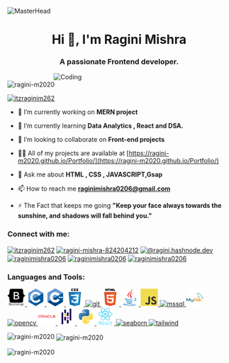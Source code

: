 ![MasterHead](https://user-images.githubusercontent.com/74038190/241765440-80728820-e06b-4f96-9c9e-9df46f0cc0a5.gif)

<h1 align="center">Hi 👋, I'm Ragini Mishra</h1>
<h3 align="center">A passionate Frontend developer.</h3>
<img align="right" alt="Coding" width="400" src="https://camo.githubusercontent.com/e0e29051016efbb25a77870dc6b1cae63aa138b68b4dc17771da197d721204c1/68747470733a2f2f63646e2e6472696262626c652e636f6d2f75736572732f323730343431342f73637265656e73686f74732f373436363930332f73656c66706f7274726169742e676966"/>
<p align="left"> <img src="https://komarev.com/ghpvc/?username=ragini-m2020&label=Profile%20views&color=0e75b6&style=flat" alt="ragini-m2020" /> </p>

<p align="left"> <a href="https://twitter.com/itzraginim262" target="blank"><img src="https://img.shields.io/twitter/follow/itzraginim262?logo=twitter&style=for-the-badge" alt="itzraginim262" /></a> </p>

- 🔭 I’m currently working on **MERN project**

- 🌱 I’m currently learning **Data Analytics , React and DSA.**

- 👯 I’m looking to collaborate on **Front-end projects**

- 👨‍💻 All of my projects are available at [https://ragini-m2020.github.io/Portfolio/](https://ragini-m2020.github.io/Portfolio/)

- 💬 Ask me about **HTML , CSS , JAVASCRIPT,Gsap**

- 📫 How to reach me **raginimishra0206@gmail.com**

- ⚡ The Fact that keeps me going **"Keep your face always towards the sunshine, and shadows will fall behind you."**

<h3 align="left">Connect with me:</h3>
<p align="left">
<a href="https://twitter.com/itzraginim262" target="blank"><img align="center" src="https://raw.githubusercontent.com/rahuldkjain/github-profile-readme-generator/master/src/images/icons/Social/twitter.svg" alt="itzraginim262" height="30" width="40" /></a>
<a href="https://linkedin.com/in/ragini-mishra-824204212" target="blank"><img align="center" src="https://raw.githubusercontent.com/rahuldkjain/github-profile-readme-generator/master/src/images/icons/Social/linked-in-alt.svg" alt="ragini-mishra-824204212" height="30" width="40" /></a>
<a href="https://hashnode.com/@ragini.hashnode.dev" target="blank"><img align="center" src="https://raw.githubusercontent.com/rahuldkjain/github-profile-readme-generator/master/src/images/icons/Social/hashnode.svg" alt="@ragini.hashnode.dev" height="30" width="40" /></a>
<a href="https://www.hackerrank.com/raginimishra0206" target="blank"><img align="center" src="https://raw.githubusercontent.com/rahuldkjain/github-profile-readme-generator/master/src/images/icons/Social/hackerrank.svg" alt="raginimishra0206" height="30" width="40" /></a>
<a href="https://www.leetcode.com/raginimishra0206" target="blank"><img align="center" src="https://raw.githubusercontent.com/rahuldkjain/github-profile-readme-generator/master/src/images/icons/Social/leet-code.svg" alt="raginimishra0206" height="30" width="40" /></a>
<a href="https://auth.geeksforgeeks.org/user/raginimishra0206" target="blank"><img align="center" src="https://raw.githubusercontent.com/rahuldkjain/github-profile-readme-generator/master/src/images/icons/Social/geeks-for-geeks.svg" alt="raginimishra0206" height="30" width="40" /></a>
</p>

<h3 align="left">Languages and Tools:</h3>
<p align="left"> <a href="https://getbootstrap.com" target="_blank" rel="noreferrer"> <img src="https://raw.githubusercontent.com/devicons/devicon/master/icons/bootstrap/bootstrap-plain-wordmark.svg" alt="bootstrap" width="40" height="40"/> </a> <a href="https://www.cprogramming.com/" target="_blank" rel="noreferrer"> <img src="https://raw.githubusercontent.com/devicons/devicon/master/icons/c/c-original.svg" alt="c" width="40" height="40"/> </a> <a href="https://www.w3schools.com/cpp/" target="_blank" rel="noreferrer"> <img src="https://raw.githubusercontent.com/devicons/devicon/master/icons/cplusplus/cplusplus-original.svg" alt="cplusplus" width="40" height="40"/> </a> <a href="https://www.w3schools.com/css/" target="_blank" rel="noreferrer"> <img src="https://raw.githubusercontent.com/devicons/devicon/master/icons/css3/css3-original-wordmark.svg" alt="css3" width="40" height="40"/> </a> <a href="https://git-scm.com/" target="_blank" rel="noreferrer"> <img src="https://www.vectorlogo.zone/logos/git-scm/git-scm-icon.svg" alt="git" width="40" height="40"/> </a> <a href="https://www.w3.org/html/" target="_blank" rel="noreferrer"> <img src="https://raw.githubusercontent.com/devicons/devicon/master/icons/html5/html5-original-wordmark.svg" alt="html5" width="40" height="40"/> </a> <a href="https://www.java.com" target="_blank" rel="noreferrer"> <img src="https://raw.githubusercontent.com/devicons/devicon/master/icons/java/java-original.svg" alt="java" width="40" height="40"/> </a> <a href="https://developer.mozilla.org/en-US/docs/Web/JavaScript" target="_blank" rel="noreferrer"> <img src="https://raw.githubusercontent.com/devicons/devicon/master/icons/javascript/javascript-original.svg" alt="javascript" width="40" height="40"/> </a> <a href="https://www.microsoft.com/en-us/sql-server" target="_blank" rel="noreferrer"> <img src="https://www.svgrepo.com/show/303229/microsoft-sql-server-logo.svg" alt="mssql" width="40" height="40"/> </a> <a href="https://www.mysql.com/" target="_blank" rel="noreferrer"> <img src="https://raw.githubusercontent.com/devicons/devicon/master/icons/mysql/mysql-original-wordmark.svg" alt="mysql" width="40" height="40"/> </a> <a href="https://opencv.org/" target="_blank" rel="noreferrer"> <img src="https://www.vectorlogo.zone/logos/opencv/opencv-icon.svg" alt="opencv" width="40" height="40"/> </a> <a href="https://www.oracle.com/" target="_blank" rel="noreferrer"> <img src="https://raw.githubusercontent.com/devicons/devicon/master/icons/oracle/oracle-original.svg" alt="oracle" width="40" height="40"/> </a> <a href="https://pandas.pydata.org/" target="_blank" rel="noreferrer"> <img src="https://raw.githubusercontent.com/devicons/devicon/2ae2a900d2f041da66e950e4d48052658d850630/icons/pandas/pandas-original.svg" alt="pandas" width="40" height="40"/> </a> <a href="https://www.python.org" target="_blank" rel="noreferrer"> <img src="https://raw.githubusercontent.com/devicons/devicon/master/icons/python/python-original.svg" alt="python" width="40" height="40"/> </a> <a href="https://reactjs.org/" target="_blank" rel="noreferrer"> <img src="https://raw.githubusercontent.com/devicons/devicon/master/icons/react/react-original-wordmark.svg" alt="react" width="40" height="40"/> </a> <a href="https://seaborn.pydata.org/" target="_blank" rel="noreferrer"> <img src="https://seaborn.pydata.org/_images/logo-mark-lightbg.svg" alt="seaborn" width="40" height="40"/> </a> <a href="https://tailwindcss.com/" target="_blank" rel="noreferrer"> <img src="https://www.vectorlogo.zone/logos/tailwindcss/tailwindcss-icon.svg" alt="tailwind" width="40" height="40"/> </a> </p>

<p><img align="left" src="https://github-readme-stats.vercel.app/api/top-langs?username=ragini-m2020&show_icons=true&locale=en&layout=compact" alt="ragini-m2020" /></p>

<p>&nbsp;<img align="center" src="https://github-readme-stats.vercel.app/api?username=ragini-m2020&show_icons=true&locale=en" alt="ragini-m2020" /></p>

<p><img align="center" src="https://github-readme-streak-stats.herokuapp.com/?user=ragini-m2020&" alt="ragini-m2020" /></p>
